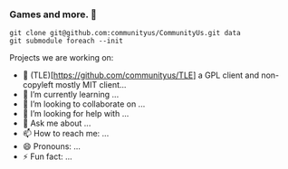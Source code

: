 ### Games and more.  👋

```
git clone git@github.com:communityus/CommunityUs.git data
git submodule foreach --init

```

Projects we are working on:

- 🔭 (TLE)[https://github.com/communityus/TLE] a GPL client and non-copyleft mostly MIT client...
- 🌱 I’m currently learning ...
- 👯 I’m looking to collaborate on ...
- 🤔 I’m looking for help with ...
- 💬 Ask me about ...
- 📫 How to reach me: ...
- 😄 Pronouns: ...
- ⚡ Fun fact: ...
